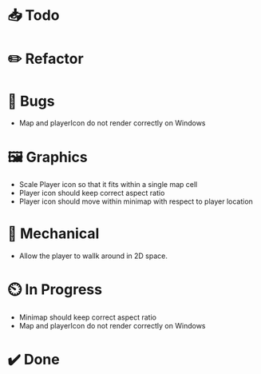 # 📥 Todo

# ✏️  Refactor

# 🐞 Bugs
* Map and playerIcon do not render correctly on Windows

# 🖼️  Graphics
* Scale Player icon so that it fits within a single map cell
* Player icon should keep correct aspect ratio
* Player icon should move within minimap with respect to player location

# 🔧 Mechanical
* Allow the player to wallk around in 2D space.

# ⏲️  In Progress
* Minimap should keep correct aspect ratio
* Map and playerIcon do not render correctly on Windows

# ✔️  Done
